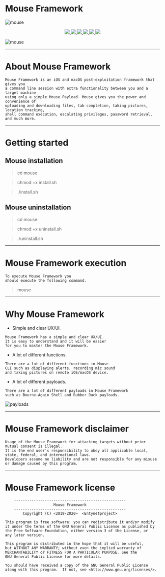 # Mouse Framework

![mouse](https://user-images.githubusercontent.com/54115104/74106887-b05a7400-4b7b-11ea-8885-bac3b5c359a3.jpeg)

<p align="center">
  <a href="http://entynetproject.simplesite.com/">
    <img src="https://img.shields.io/badge/entynetproject-Ivan%20Nikolsky-blue.svg">
  </a> 
  <a href="https://github.com/entynetproject/mouse/releases">
    <img src="https://img.shields.io/github/release/entynetproject/mouse.svg">
  </a>
  <a href="https://wikipedia.org/wiki/Python_(programming_language)">
    <img src="https://img.shields.io/badge/language-python-blue.svg">
 </a>
  <a href="https://github.com/entynetproject/mouse/issues?q=is%3Aissue+is%3Aclosed">
      <img src="https://img.shields.io/github/issues/entynetproject/mouse.svg">
  </a>
  <a href="https://github.com/entynetproject/mouse/wiki">
      <img src="https://img.shields.io/badge/wiki%20-mouse-lightgrey.svg">
 </a>
  <a href="https://twitter.com/entynetproject">
    <img src="https://img.shields.io/badge/twitter-entynetproject-blue.svg">
 </a>
</p>

![mouse](https://user-images.githubusercontent.com/54115104/77857605-28056080-7207-11ea-9bb3-c167ddc0df6b.png)

***

# About Mouse Framework

    Mouse Framework is an iOS and macOS post-exploitation framework that gives you 
    a command line session with extra functionality between you and a target machine 
    using only a simple Mouse Payload. Mouse gives you the power and convenience of 
    uploading and downloading files, tab completion, taking pictures, location tracking, 
    shell command execution, escalating privileges, password retrieval, and much more.
  
***
    
# Getting started

## Mouse installation

> cd mouse

> chmod +x install.sh

> ./install.sh

## Mouse uninstallation

> cd mouse

> chmod +x uninstall.sh

> ./uninstall.sh

***

# Mouse Framework execution

    To execute Mouse Framework you 
    should execute the following command.

> mouse

***

# Why Mouse Framework

 * Simple and clear UX/UI.
```
Mouse Framework has a simple and clear UX/UI. 
It is easy to understand and it will be easier 
for you to master the Mouse Framework.
```  
 * A lot of different functions.
```
There are a lot of different functions in Mouse 
CLI such as displaying alerts, recording mic sound 
and taking pictures on remote iOS/macOS device.
```
 * A lot of different payloads.
```
There are a lot of different payloads in Mouse Framework 
such as Bourne-Again Shell and Rubber Duck payloads.
```

![payloads](https://user-images.githubusercontent.com/54115104/77857602-26d43380-7207-11ea-9150-77fedc428cc9.png)

***

# Mouse Framework disclaimer

    Usage of the Mouse Framework for attacking targets without prior mutual consent is illegal. 
    It is the end user's responsibility to obey all applicable local, state, federal, and international laws. 
    Developers assume no liability and are not responsible for any misuse or damage caused by this program.

***

# Mouse Framework license
 
        ---------------------------------------------------
                          Mouse Framework                            
        ---------------------------------------------------
            Copyright (C) <2019-2020>  <Entynetproject>      

    This program is free software: you can redistribute it and/or modify
    it under the terms of the GNU General Public License as published by
    the Free Software Foundation, either version 3 of the License, or
    any later version.

    This program is distributed in the hope that it will be useful,
    but WITHOUT ANY WARRANTY; without even the implied warranty of
    MERCHANTABILITY or FITNESS FOR A PARTICULAR PURPOSE. See the
    GNU General Public License for more details.

    You should have received a copy of the GNU General Public License
    along with this program.  If not, see <http://www.gnu.org/licenses/>.                
